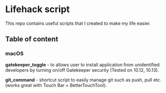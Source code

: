 # Lifehack script
This repo contains useful scripts that I created to make my life easier.


## Table of content
### macOS 
**gatekeeper_toggle** - to allows user to install application from unidentified developers by turning on/off Gatekeeper security (Tested on 10.12, 10.13).

**git_command** - shortcut script to easily manage git such as push, pull etc. (works great with Touch Bar + BetterTouchTool).


